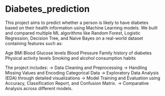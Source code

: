 # Diabetes_prediction
This project aims to predict whether a person is likely to have diabetes based on their health information using Machine Learning models.
We built and compared multiple ML algorithms like Random Forest, Logistic Regression, Decision Tree, and Naive Bayes on a real-world dataset containing features such as:

Age
BMI
Blood Glucose levels
Blood Pressure
Family history of diabetes
Physical activity levels
Smoking and alcohol consumption habits

The project includes:
-> Data Cleaning and Preprocessing
-> Handling Missing Values and Encoding Categorical Data
-> Exploratory Data Analysis (EDA) through detailed visualizations
-> Model Training and Evaluation using Accuracy, Classification Report, and Confusion Matrix.
-> Comparative Analysis across different models.
